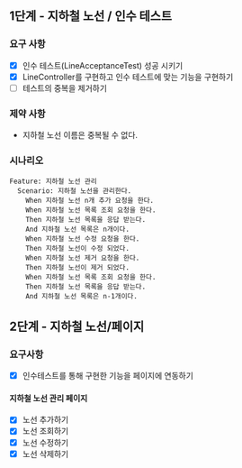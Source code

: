 ## 1단계 - 지하철 노선 / 인수 테스트
### 요구 사항
- [x] 인수 테스트(LineAcceptanceTest) 성공 시키기
- [x] LineController를 구현하고 인수 테스트에 맞는 기능을 구현하기
- [ ] 테스트의 중복을 제거하기
### 제약 사항
- 지하철 노선 이름은 중복될 수 없다.
### 시나리오
```
Feature: 지하철 노선 관리
  Scenario: 지하철 노선을 관리한다.
    When 지하철 노선 n개 추가 요청을 한다.
    When 지하철 노선 목록 조회 요청을 한다.
    Then 지하철 노선 목록을 응답 받는다.
    And 지하철 노선 목록은 n개이다.
    When 지하철 노선 수정 요청을 한다.
    Then 지하철 노선이 수정 되었다.
    When 지하철 노선 제거 요청을 한다.
    Then 지하철 노선이 제거 되었다.
    When 지하철 노선 목록 조회 요청을 한다.
    Then 지하철 노선 목록을 응답 받는다.
    And 지하철 노선 목록은 n-1개이다.
```

## 2단계 - 지하철 노선/페이지
### 요구사항
- [x] 인수테스트를 통해 구현한 기능을 페이지에 연동하기
#### 지하철 노선 관리 페이지
- [x] 노선 추가하기
- [x] 노선 조회하기
- [x] 노선 수정하기
- [x] 노선 삭제하기